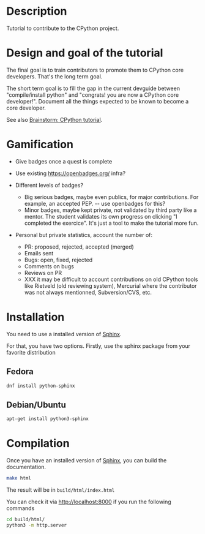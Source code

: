 # Description

Tutorial to contribute to the CPython project.

# Design and goal of the tutorial

The final goal is to train contributors to promote them to CPython core
developers. That's the long term goal.

The short term goal is to fill the gap in the current devguide between
"compile/install python" and "congrats! you are now a CPython core developer!".
Document all the things expected to be known to become a core developer.

See also [Brainstorm: CPython tutorial](https://vstinner.readthedocs.io/brainstorm_cpython_tutorial.html).

# Gamification

* Give badges once a quest is complete
* Use existing https://openbadges.org/ infra?
* Different levels of badges?

  * Big serious badges, maybe even publics, for major contributions.
    For example, an accepted PEP. -- use openbadges for this?
  * Minor badges, maybe kept private, not validated by third party like a
    mentor. The student validates its own progress on clicking "I completed the
    exercice". It's just a tool to make the tutorial more fun.

* Personal but private statistics, account the number of:

  * PR: proposed, rejected, accepted (merged)
  * Emails sent
  * Bugs: open, fixed, rejected
  * Comments on bugs
  * Reviews on PR
  * XXX it may be difficult to account contributions on old CPython tools
   like Rietveld (old reviewing system), Mercurial where the contributor
   was not always mentionned, Subversion/CVS, etc.

# Installation

You need to use a installed version of [Sphinx](http://www.sphinx-doc.org/en/stable/).

For that, you have two options. Firstly, use the sphinx package from your favorite distribution

## Fedora

```bash
dnf install python-sphinx
```

## Debian/Ubuntu

```bash
apt-get install python3-sphinx
```


# Compilation

Once you have an installed version of [Sphinx](http://www.sphinx-doc.org/en/stable/), you can build the documentation.

```bash
make html
```

The result will be in `build/html/index.html`

You can check it via [http://localhost:8000](http://localhost:8000) if you run the following commands

```bash
cd build/html/
python3 -m http.server
```
